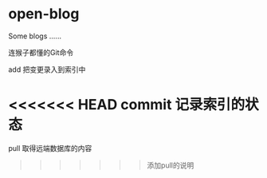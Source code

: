 # open-blog
Some blogs ......



连猴子都懂的Git命令

add 把变更录入到索引中

<<<<<<< HEAD
commit 记录索引的状态
=======
pull 取得远端数据库的内容
>>>>>>> 添加pull的说明
